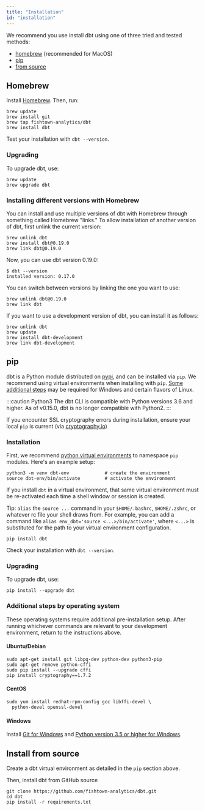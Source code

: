 ```yaml
---
title: "Installation"
id: "installation"
---
```


We recommend you use install dbt using one of three tried and tested methods:

- [homebrew](#homebrew) (recommended for MacOS)
- [pip](#pip)
- [from source](#install-from-source)

## Homebrew

Install [Homebrew](http://brew.sh/). Then, run:

```shell
brew update
brew install git
brew tap fishtown-analytics/dbt
brew install dbt
```

Test your installation with `dbt --version`.

### Upgrading

To upgrade dbt, use:

```shell
brew update
brew upgrade dbt
```

### Installing different versions with Homebrew

You can install and use multiple versions of dbt with Homebrew through something called Homebrew "links." To allow installation of another version of dbt, first unlink the current version:

```shell
brew unlink dbt
brew install dbt@0.19.0
brew link dbt@0.19.0
```

Now, you can use dbt version 0.19.0:

```shell
$ dbt --version
installed version: 0.17.0
```

You can switch between versions by linking the one you want to use:

```shell
brew unlink dbt@0.19.0
brew link dbt
```

If you want to use a development version of dbt, you can install it as follows:

```shell
brew unlink dbt
brew update
brew install dbt-development
brew link dbt-development
```

## pip

dbt is a Python module distributed on [pypi](https://pypi.org/project/dbt/), and can be installed via `pip`. We recommend using virtual environments when installing with `pip`. [Some additional steps](#additional-steps-by-operating-system) may be required for Windows and certain flavors of Linux.

:::caution Python3
The dbt CLI is compatible with Python versions 3.6 and higher. As of v0.15.0, dbt is no longer compatible with Python2.
:::

If you encounter SSL cryptography errors during installation, ensure your local `pip` is current (via [cryptography.io](https://cryptography.io/en/latest/faq/#compiling-cryptography-on-os-x-produces-a-fatal-error-openssl-aes-h-file-not-found-error))

### Installation

First, we recommend [python virtual environments](https://docs.python-guide.org/dev/virtualenvs/) to namespace `pip` modules. Here's an example setup:
```shell
python3 -m venv dbt-env				# create the environment
source dbt-env/bin/activate			# activate the environment
```

If you install `dbt` in a virtual environment, that same virtual environment must be re-activated each time a shell window or session is created.

Tip: `alias` the `source ...` command in your `$HOME/.bashrc`, `$HOME/.zshrc`, or whatever rc file your shell draws from. For example, you can add a command like `alias env_dbt='source <...>/bin/activate'`, where `<...>` is substituted for the path to your virtual environment configuration.

```shell
pip install dbt
```

Check your installation with `dbt --version`.

### Upgrading
To upgrade dbt, use:
```
pip install --upgrade dbt
```

### Additional steps by operating system

These operating systems require additional pre-installation setup. After running whichever commands are relevant to your development environment, return to the instructions above.

#### Ubuntu/Debian
```shell
sudo apt-get install git libpq-dev python-dev python3-pip
sudo apt-get remove python-cffi
sudo pip install --upgrade cffi
pip install cryptography==1.7.2
```

#### CentOS

```shell
sudo yum install redhat-rpm-config gcc libffi-devel \
  python-devel openssl-devel
```

#### Windows

Install [Git for Windows](https://git-scm.com/downloads) and [Python version 3.5 or higher for Windows](https://www.python.org/downloads/windows/).

## Install from source

Create a dbt virtual environment as detailed in the `pip` section above.

Then, install dbt from GitHub source
```shell
git clone https://github.com/fishtown-analytics/dbt.git
cd dbt
pip install -r requirements.txt
```
